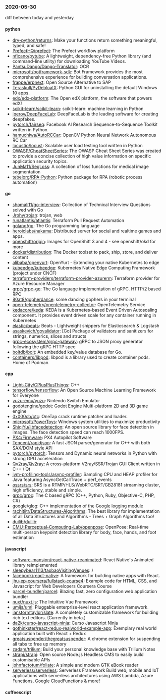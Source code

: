 ### 2020-05-30
diff between today and yesterday

#### python
* [dry-python/returns](https://github.com/dry-python/returns): Make your functions return something meaningful, typed, and safe!
* [PrefectHQ/prefect](https://github.com/PrefectHQ/prefect): The Prefect workflow platform
* [nficano/pytube](https://github.com/nficano/pytube):  A lightweight, dependency-free Python library (and command-line utility) for downloading YouTube Videos.
* [PantsuDango/Dango-Translator](https://github.com/PantsuDango/Dango-Translator):   OCR
* [microsoft/botframework-sdk](https://github.com/microsoft/botframework-sdk): Bot Framework provides the most comprehensive experience for building conversation applications.
* [frappe/erpnext](https://github.com/frappe/erpnext): Open Source Alternative to SAP
* [Teraskull/PyDebloatX](https://github.com/Teraskull/PyDebloatX): Python GUI for uninstalling the default Windows 10 apps.
* [edx/edx-platform](https://github.com/edx/edx-platform): The Open edX platform, the software that powers edX!
* [scikit-learn/scikit-learn](https://github.com/scikit-learn/scikit-learn): scikit-learn: machine learning in Python
* [iperov/DeepFaceLab](https://github.com/iperov/DeepFaceLab): DeepFaceLab is the leading software for creating deepfakes.
* [pytorch/fairseq](https://github.com/pytorch/fairseq): Facebook AI Research Sequence-to-Sequence Toolkit written in Python.
* [hamuchiwa/AutoRCCar](https://github.com/hamuchiwa/AutoRCCar): OpenCV Python Neural Network Autonomous RC Car
* [locustio/locust](https://github.com/locustio/locust): Scalable user load testing tool written in Python
* [OWASP/CheatSheetSeries](https://github.com/OWASP/CheatSheetSeries): The OWASP Cheat Sheet Series was created to provide a concise collection of high value information on specific application security topics.
* [JunMa11/SegLoss](https://github.com/JunMa11/SegLoss): A collection of loss functions for medical image segmentation
* [tebelorg/RPA-Python](https://github.com/tebelorg/RPA-Python): Python package for RPA (robotic process automation)

#### go
* [shomali11/go-interview](https://github.com/shomali11/go-interview): Collection of Technical Interview Questions solved with Go
* [Jrohy/trojan](https://github.com/Jrohy/trojan): trojan, web
* [runatlantis/atlantis](https://github.com/runatlantis/atlantis): Terraform Pull Request Automation
* [golang/go](https://github.com/golang/go): The Go programming language
* [heroiclabs/nakama](https://github.com/heroiclabs/nakama): Distributed server for social and realtime games and apps.
* [openshift/origin](https://github.com/openshift/origin): Images for OpenShift 3 and 4 - see openshift/okd for more
* [docker/distribution](https://github.com/docker/distribution): The Docker toolset to pack, ship, store, and deliver content
* [alibaba/openyurt](https://github.com/alibaba/openyurt): OpenYurt - Extending your native Kubernetes to edge
* [kubeedge/kubeedge](https://github.com/kubeedge/kubeedge): Kubernetes Native Edge Computing Framework (project under CNCF)
* [terraform-providers/terraform-provider-azurerm](https://github.com/terraform-providers/terraform-provider-azurerm): Terraform provider for Azure Resource Manager
* [grpc/grpc-go](https://github.com/grpc/grpc-go): The Go language implementation of gRPC. HTTP/2 based RPC
* [80at8/gopherdance](https://github.com/80at8/gopherdance): some dancing gophers in your terminal
* [open-telemetry/opentelemetry-collector](https://github.com/open-telemetry/opentelemetry-collector): OpenTelemetry Service
* [kedacore/keda](https://github.com/kedacore/keda): KEDA is a Kubernetes-based Event Driven Autoscaling component. It provides event driven scale for any container running in Kubernetes
* [elastic/beats](https://github.com/elastic/beats):  Beats - Lightweight shippers for Elasticsearch & Logstash
* [asaskevich/govalidator](https://github.com/asaskevich/govalidator): [Go] Package of validators and sanitizers for strings, numerics, slices and structs
* [grpc-ecosystem/grpc-gateway](https://github.com/grpc-ecosystem/grpc-gateway): gRPC to JSON proxy generator following the gRPC HTTP spec
* [boltdb/bolt](https://github.com/boltdb/bolt): An embedded key/value database for Go.
* [containers/libpod](https://github.com/containers/libpod): libpod is a library used to create container pods. Home of Podman.

#### cpp
* [Light-City/CPlusPlusThings](https://github.com/Light-City/CPlusPlusThings): C++
* [tensorflow/tensorflow](https://github.com/tensorflow/tensorflow): An Open Source Machine Learning Framework for Everyone
* [yuzu-emu/yuzu](https://github.com/yuzu-emu/yuzu): Nintendo Switch Emulator
* [godotengine/godot](https://github.com/godotengine/godot): Godot Engine  Multi-platform 2D and 3D game engine
* [0x000cb/otc](https://github.com/0x000cb/otc): OneTap crack runtime patcher and loader.
* [microsoft/PowerToys](https://github.com/microsoft/PowerToys): Windows system utilities to maximize productivity
* [ShiqiYu/libfacedetection](https://github.com/ShiqiYu/libfacedetection): An open source library for face detection in images. The face detection speed can reach 1000FPS.
* [PX4/Firmware](https://github.com/PX4/Firmware): PX4 Autopilot Software
* [Tencent/rapidjson](https://github.com/Tencent/rapidjson): A fast JSON parser/generator for C++ with both SAX/DOM style API
* [pytorch/pytorch](https://github.com/pytorch/pytorch): Tensors and Dynamic neural networks in Python with strong GPU acceleration
* [Qv2ray/Qv2ray](https://github.com/Qv2ray/Qv2ray):  A cross-platform V2ray/SSR/Trojan GUI Client written in C++ / Qt 
* [jvm-profiling-tools/async-profiler](https://github.com/jvm-profiling-tools/async-profiler): Sampling CPU and HEAP profiler for Java featuring AsyncGetCallTrace + perf_events
* [ossrs/srs](https://github.com/ossrs/srs): SRS is a RTMP/HLS/WebRTC/SRT/GB28181 streaming cluster, high efficiency, stable and simple.
* [grpc/grpc](https://github.com/grpc/grpc): The C based gRPC (C++, Python, Ruby, Objective-C, PHP, C#)
* [google/glog](https://github.com/google/glog): C++ implementation of the Google logging module
* [rachitiitr/DataStructures-Algorithms](https://github.com/rachitiitr/DataStructures-Algorithms): The best library for implementation of all Data Structures and Algorithms - Trees + Graph Algorithms too!
* [duilib/duilib](https://github.com/duilib/duilib): 
* [CMU-Perceptual-Computing-Lab/openpose](https://github.com/CMU-Perceptual-Computing-Lab/openpose): OpenPose: Real-time multi-person keypoint detection library for body, face, hands, and foot estimation

#### javascript
* [software-mansion/react-native-reanimated](https://github.com/software-mansion/react-native-reanimated): React Native's Animated library reimplemented
* [sleepybear1113/taobaoVisitingVenues](https://github.com/sleepybear1113/taobaoVisitingVenues): /
* [facebook/react-native](https://github.com/facebook/react-native): A framework for building native apps with React.
* [jhu-ep-coursera/fullstack-course4](https://github.com/jhu-ep-coursera/fullstack-course4): Example code for HTML, CSS, and Javascript for Web Developers Coursera Course
* [parcel-bundler/parcel](https://github.com/parcel-bundler/parcel):  Blazing fast, zero configuration web application bundler
* [nuxt/nuxt.js](https://github.com/nuxt/nuxt.js): The Intuitive Vue Framework
* [umijs/umi](https://github.com/umijs/umi):  Pluggable enterprise-level react application framework.
* [ianstormtaylor/slate](https://github.com/ianstormtaylor/slate): A completely customizable framework for building rich text editors. (Currently in beta.)
* [da2k/curso-javascript-ninja](https://github.com/da2k/curso-javascript-ninja): Curso Javascript Ninja
* [gothinkster/react-redux-realworld-example-app](https://github.com/gothinkster/react-redux-realworld-example-app): Exemplary real world application built with React + Redux
* [greatsuspender/thegreatsuspender](https://github.com/greatsuspender/thegreatsuspender): A chrome extension for suspending all tabs to free up memory
* [zadam/trilium](https://github.com/zadam/trilium): Build your personal knowledge base with Trilium Notes
* [strapi/strapi](https://github.com/strapi/strapi):  Open source Node.js Headless CMS to easily build customisable APIs
* [johnfactotum/foliate](https://github.com/johnfactotum/foliate): A simple and modern GTK eBook reader
* [serverless/serverless](https://github.com/serverless/serverless):  Serverless Framework  Build web, mobile and IoT applications with serverless architectures using AWS Lambda, Azure Functions, Google CloudFunctions & more! 

#### coffeescript
